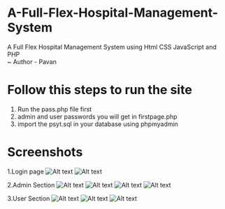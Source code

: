 # A-Full-Flex-Hospital-Management-System
A Full Flex Hospital Management System using Html CSS JavaScript and PHP <br>
~ Author - Pavan 

# Follow this steps to run the site
1. Run the pass.php file first
2. admin and user passwords you will get in firstpage.php
3. import the psyt.sql in your database using phpmyadmin

# Screenshots
1.Login page
![Alt text](image.png)
![Alt text](image-1.png)

2.Admin Section
![Alt text](image-2.png)
![Alt text](image-3.png)
![Alt text](image-4.png)
![Alt text](image-5.png)

3.User Section
![Alt text](image-6.png)
![Alt text](image-7.png)
![Alt text](image-8.png)
